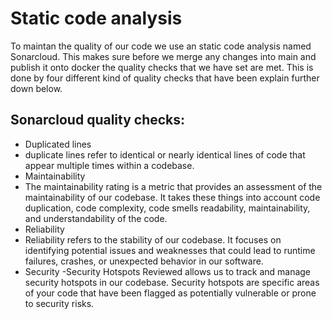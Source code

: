 # Static code analysis
To maintan the quality of our code we use an static code analysis named Sonarcloud. This makes sure before we merge any changes into main and publish it onto docker the quality checks that we have set are met. This is done by four different kind of quality checks that have been explain further down below.

## Sonarcloud quality checks:
- Duplicated lines
 -  duplicate lines refer to identical or nearly identical lines of code that appear multiple times within a codebase.
- Maintainability 
 - The maintainability rating is a metric that provides an assessment of the maintainability of our codebase. It takes these things into account code duplication, code complexity, code smells  readability, maintainability,  and understandability of the code.
- Reliability
 - Reliability refers to the stability of our codebase. It focuses on identifying potential issues and weaknesses that could lead to runtime failures, crashes, or unexpected behavior in our software. 
- Security 
 -Security Hotspots Reviewed allows us to track and manage security hotspots in our codebase. Security hotspots are specific areas of your code that have been flagged as potentially vulnerable or prone to security risks.
